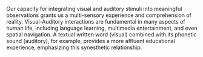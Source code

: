 
Our capacity for integrating visual and auditory stimuli into meaningful observations grants us a multi-sensory experience and comprehension of reality. Visual-Auditory interactions are fundamental in many aspects of human life, including language learning, multimedia entertainment, and even spatial navigation. A textual written word (visual) combined with its phonetic sound (auditory), for example, provides a more affluent educational experience, emphasizing this synesthetic relationship.


